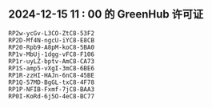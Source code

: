 ## 2024-12-15 11 : 00 的 GreenHub 许可证
```
RP2w-ycGv-L3CO-ZtC8-53F2
RP2D-Mf4N-ngcU-iYC8-E8CB
RP20-Rpb9-A8pM-koC8-5BA0
RP1v-MbUj-1dgg-vFC8-F106
RP1r-uyLZ-bptv-AmC8-CA73
RP1S-amp5-vXgI-3mC8-6BE6
RP1R-zzHI-HAJn-6nC8-45BE
RP1Q-57MD-BgGL-txC8-4F78
RP1P-NFIB-Fxmf-7jC8-BAA3
RP0I-KoRd-6j5O-4eC8-BC77
```
